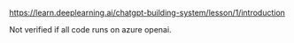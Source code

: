 https://learn.deeplearning.ai/chatgpt-building-system/lesson/1/introduction

Not verified if all code runs on azure openai.
